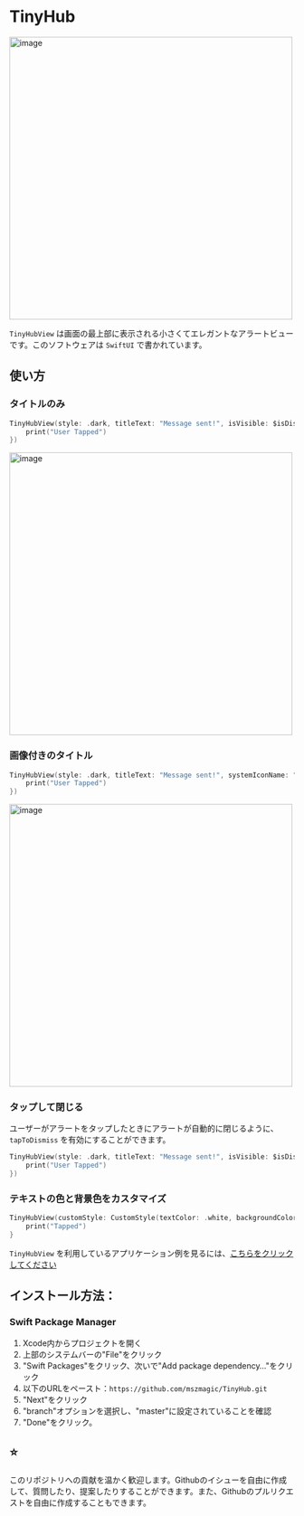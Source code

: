 # TinyHub

<img width="500" alt="image" src="https://github.com/mszmagic/TinyHub/blob/master/Example/example_images/social-image.png?raw=true">

`TinyHubView` は画面の最上部に表示される小さくてエレガントなアラートビューです。このソフトウェアは `SwiftUI` で書かれています。

## 使い方

### タイトルのみ

```swift
TinyHubView(style: .dark, titleText: "Message sent!", isVisible: $isDisplaying, onTap: {
    print("User Tapped")
})
```

<img width="500" alt="image" src="https://github.com/mszmagic/TinyHub/blob/master/Example/example_images/title-only.gif?raw=true">

### 画像付きのタイトル

```swift
TinyHubView(style: .dark, titleText: "Message sent!", systemIconName: "paperplane.fill", isVisible: $isDisplaying, onTap: {
    print("User Tapped")
})
```

<img width="500" alt="image" src="https://github.com/mszmagic/TinyHub/blob/master/Example/example_images/image-title-only.gif?raw=true">

### タップして閉じる

ユーザーがアラートをタップしたときにアラートが自動的に閉じるように、 `tapToDismiss` を有効にすることができます。

```swift
TinyHubView(style: .dark, titleText: "Message sent!", isVisible: $isDisplaying, tapToDismiss: true, onTap: {
    print("User Tapped")
})
```

### テキストの色と背景色をカスタマイズ

```swift
TinyHubView(customStyle: CustomStyle(textColor: .white, backgroundColor: .blue), isVisible: $isDisplaying, titleText: "メッセージを送信しました", systemIconName: "paperplane.fill", tapToDismiss: true) {
    print("Tapped")
}
```

`TinyHubView` を利用しているアプリケーション例を見るには、[こちらをクリックしてください](/Example)

## インストール方法：

### Swift Package Manager

1. Xcode内からプロジェクトを開く
2. 上部のシステムバーの"File"をクリック
3. "Swift Packages"をクリック、次いで"Add package dependency…"をクリック
4. 以下のURLをペースト：`https://github.com/mszmagic/TinyHub.git`
5. "Next"をクリック
6. "branch"オプションを選択し、"master"に設定されていることを確認
7. "Done"をクリック。

## ⭐️

このリポジトリへの貢献を温かく歓迎します。Githubのイシューを自由に作成して、質問したり、提案したりすることができます。また、Githubのプルリクエストを自由に作成することもできます。
